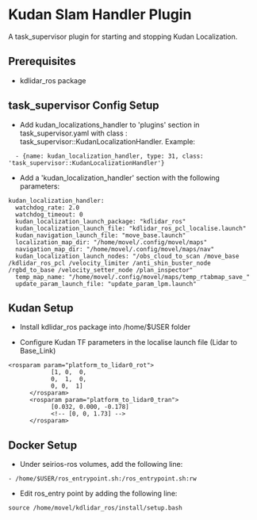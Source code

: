 # Kudan Slam Handler Plugin
A task\_supervisor plugin for starting and stopping Kudan Localization.

## Prerequisites
* kdlidar_ros package

## task\_supervisor Config Setup

* Add kudan\_localizations\_handler to 'plugins' section in task\_supervisor.yaml with class : task\_supervisor::KudanLocalizationHandler. Example:

```
  - {name: kudan_localization_handler, type: 31, class: 'task_supervisor::KudanLocalizationHandler'}
```

* Add a 'kudan_localization_handler' section with the following parameters:
```
kudan_localization_handler:
  watchdog_rate: 2.0
  watchdog_timeout: 0
  kudan_localization_launch_package: "kdlidar_ros"
  kudan_localization_launch_file: "kdlidar_ros_pcl_localise.launch"
  kudan_navigation_launch_file: "move_base.launch" 
  localization_map_dir: "/home/movel/.config/movel/maps"
  navigation_map_dir: "/home/movel/.config/movel/maps/nav"
  kudan_localization_launch_nodes: "/obs_cloud_to_scan /move_base /kdlidar_ros_pcl /velocity_limiter /anti_shin_buster_node /rgbd_to_base /velocity_setter_node /plan_inspector"
  temp_map_name: "/home/movel/.config/movel/maps/temp_rtabmap_save_"
  update_param_launch_file: "update_param_lpm.launch"
```
## Kudan Setup
* Install kdlidar_ros package into /home/$USER folder

* Configure Kudan TF parameters in the localise launch file (Lidar to Base_Link)
```
<rosparam param="platform_to_lidar0_rot">
            [1, 0,  0,
            0,  1,  0,
            0, 0,  1]
      </rosparam>
      <rosparam param="platform_to_lidar0_tran">
            [0.032, 0.000, -0.178]
            <!-- [0, 0, 1.73] -->
      </rosparam>
```

## Docker Setup
* Under seirios-ros volumes, add the following line:
```
- /home/$USER/ros_entrypoint.sh:/ros_entrypoint.sh:rw  
```

* Edit ros_entry point by adding the following line:
```
source /home/movel/kdlidar_ros/install/setup.bash
```